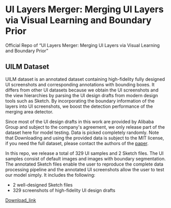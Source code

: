 # UI Layers Merger: Merging UI Layers via Visual Learning and Boundary Prior

Official Repo of “UI Layers Merger: Merging UI Layers via Visual Learning and Boundary Prior”

## UILM Dataset

UILM dataset is an annotated dataset containing high-fidelity fully designed UI screenshots and corresponding annotations with bounding boxes. It differs from other UI datasets because we obtain the UI screenshots and the view hierarchies by parsing the UI design drafts from modern design tools such as Sketch. By incorporating the boundary information of the layers into UI screenshots, we boost the detection performance of the merging area detector.

Since most of the UI design drafts in this work are provided by Alibaba Group and subject to the company's agreement, we only release part of the dataset here for model testing. Data is picked completely randomly. Note that Downloading and using the provided data is subject to the MIT license, if you need the full dataset, please contact the authors of the [paper](https://arxiv.org/).

In this repo, we release a total of 329 UI samples and 2 Sketch files. The UI samples consist of default images and images with boundary segmentation. The annotated Sketch files enable the user to reproduce the complete data processing pipeline and the annotated UI screenshots allow the user to test our model simply. It includes the following:
* 2 well-designed Sketch files
* 329 screenshots of high-fidelity UI design drafts

[Download_link](https://drive.google.com/file/d/13FjcYrc1YXGwO5w2c2WxnN8wIAZLtlCJ/view?usp=sharing)

